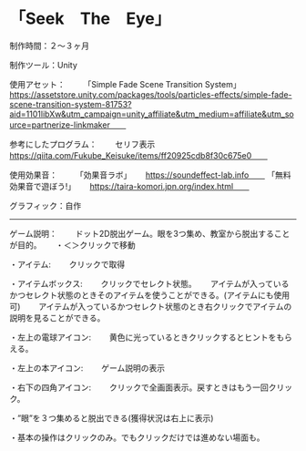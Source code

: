 # 「Seek　The　Eye」

制作時間：２〜３ヶ月　　

制作ツール：Unity　　

使用アセット：　　
「Simple Fade Scene Transition System」　　
https://assetstore.unity.com/packages/tools/particles-effects/simple-fade-scene-transition-system-81753?aid=1101libXw&utm_campaign=unity_affiliate&utm_medium=affiliate&utm_source=partnerize-linkmaker　　

参考にしたプログラム：　　
セリフ表示　　
https://qiita.com/Fukube_Keisuke/items/ff20925cdb8f30c675e0　　

使用効果音：　　
「効果音ラボ」　　
https://soundeffect-lab.info　　
「無料効果音で遊ぼう!」　　
https://taira-komori.jpn.org/index.html　　

グラフィック：自作　　

-----------------------------------

ゲーム説明：　　
ドット2D脱出ゲーム。眼を3つ集め、教室から脱出することが目的。　　
・＜＞クリックで移動　　

・アイテム:　　
クリックで取得　　

・アイテムボックス:　　
クリックでセレクト状態。　　
アイテムが入っているかつセレクト状態のときそのアイテムを使うことができる。(アイテムにも使用可)　　
アイテムが入っているかつセレクト状態のとき右クリックでアイテムの説明を見ることができる。　　

・左上の電球アイコン:　　
黄色に光っているときクリックするとヒントをもらえる。　　

・左上の本アイコン:　　
ゲーム説明の表示　　

・右下の四角アイコン:　　
クリックで全画面表示。戻すときはもう一回クリック。　　

・”眼”を３つ集めると脱出できる(獲得状況は右上に表示)  

・基本の操作はクリックのみ。でもクリックだけでは進めない場面も。  
